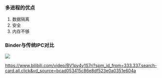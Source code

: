 ### 多进程的优点
1. 数据隔离
2. 安全
3. 内存不够

### Binder与传统IPC对比
![](../img/c4e1b62c.png)

https://www.bilibili.com/video/BV1py4y1S7ri?spm_id_from=333.337.search-card.all.click&vd_source=bcad053415c86e8df523e0a0351e604a